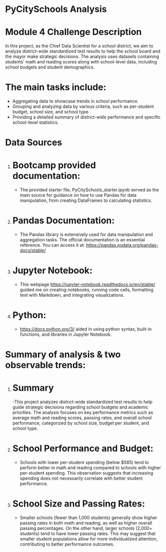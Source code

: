# PyCitySchools Analysis

# Module 4 Challenge Description
In this project, as the Chief Data Scientist for a school district, we aim to analyze district-wide standardized test results to help the school board and the mayor make strategic decisions. The analysis uses datasets containing students' math and reading scores along with school-level data, including school budgets and student demographics.

# The main tasks include:
- Aggregating data to showcase trends in school performance.
- Grouping and analyzing data by various criteria, such as per-student budget, school size, and school type.
- Providing a detailed summary of district-wide performance and specific school-level statistics.

# Data Sources
1. # Bootcamp provided documentation:
   - The provided starter file, PyCitySchools_starter.ipynb served as the main source for guidance on how to use Pandas for data manipulation, from creating DataFrames to calculating statistics.
2. # Pandas Documentation:
   - The Pandas library is extensively used for data manipulation and aggregation tasks. The official documentation is an essential reference. You can access it at: https://pandas.pydata.org/pandas-docs/stable/
3. # Jupyter Notebook:
   - This webpage https://jupyter-notebook.readthedocs.io/en/stable/ guided me on creating notebooks, running code cells, formatting text with Markdown, and integrating visualizations.
4. # Python:
   - https://docs.python.org/3/ aided in using python syntax, built-in functions, and libraries in Jupyter Notebook. 

# Summary of analysis & two observable trends:
1. # Summary
   -This project analyzes district-wide standardized test results to help guide strategic decisions regarding school budgets and academic priorities. The analysis focuses on key performance metrics such as average math and reading scores, passing rates, and overall school performance, categorized by school size, budget per student, and school type.
2. # School Performance and Budget:
   - Schools with lower per-student spending (below $585) tend to perform better in math and reading compared to schools with higher per-student spending. This observation suggests that increasing spending does not necessarily correlate with better student performance.
3. # School Size and Passing Rates:
   - Smaller schools (fewer than 1,000 students) generally show higher passing rates in both math and reading, as well as higher overall passing percentages. On the other hand, larger schools (2,000+ students) tend to have lower passing rates. This may suggest that smaller student populations allow for more individualized attention, contributing to better performance outcomes.
